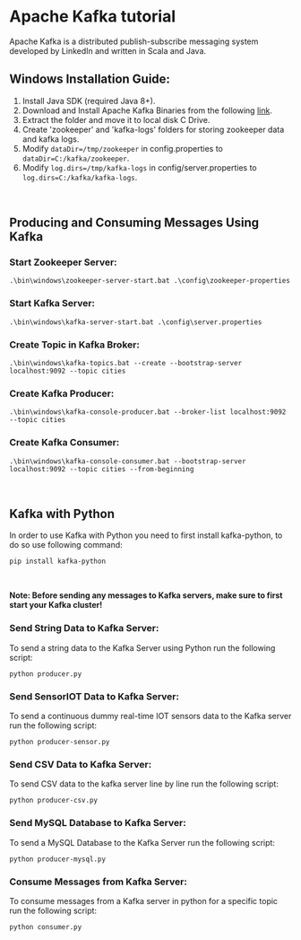 # Apache Kafka tutorial

Apache Kafka is a distributed publish-subscribe messaging system developed by LinkedIn and written in Scala and Java.

## Windows Installation Guide:

1) Install Java SDK (required Java 8+).
2) Download and Install Apache Kafka Binaries from the following [link](https://kafka.apache.org/downloads).
3) Extract the folder and move it to local disk C Drive.
4) Create 'zookeeper' and 'kafka-logs' folders for storing zookeeper data and kafka logs.
5) Modify ```dataDir=/tmp/zookeeper``` in config.properties to ```dataDir=C:/kafka/zookeeper```.
6) Modify ```log.dirs=/tmp/kafka-logs``` in config/server.properties to ```log.dirs=C:/kafka/kafka-logs```.

<br />

## Producing and Consuming Messages Using Kafka
### Start Zookeeper Server:
```
.\bin\windows\zookeeper-server-start.bat .\config\zookeeper-properties
```

### Start Kafka Server:
```
.\bin\windows\kafka-server-start.bat .\config\server.properties
```

### Create Topic in Kafka Broker:
```
.\bin\windows\kafka-topics.bat --create --bootstrap-server localhost:9092 --topic cities
```

### Create Kafka Producer:
```
.\bin\windows\kafka-console-producer.bat --broker-list localhost:9092 --topic cities
```

### Create Kafka Consumer:
```
.\bin\windows\kafka-console-consumer.bat --bootstrap-server localhost:9092 --topic cities --from-beginning
```
<br />

## Kafka with Python
In order to use Kafka with Python you need to first install kafka-python, to do so use following command:
```
pip install kafka-python
```
<br />

**Note: Before sending any messages to Kafka servers, make sure to first start your Kafka cluster!**
### Send String Data to Kafka Server:
To send a string data to the Kafka Server using Python run the following script:
```
python producer.py
```

### Send SensorIOT Data to Kafka Server:
To send a continuous dummy real-time IOT sensors data to the Kafka server run the following script:
```
python producer-sensor.py
```

### Send CSV Data to Kafka Server:
To send CSV data to the kafka server line by line run the following script:
```
python producer-csv.py
```

### Send MySQL Database to Kafka Server:
To send a MySQL Database to the Kafka Server run the following script:
```
python producer-mysql.py
```

### Consume Messages from Kafka Server:
To consume messages from a Kafka server in python for a specific topic run the following script:
```
python consumer.py
```
